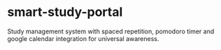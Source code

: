 # smart-study-portal
Study management system with spaced repetition, pomodoro timer and google calendar integration for universal awareness.
